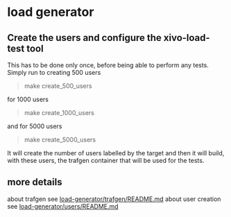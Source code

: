 # load generator
## Create the users and configure the xivo-load-test tool
This has to be done only once, before being able to perform any tests. 
Simply run to creating 500 users
> make create_500_users

for 1000 users
> make create_1000_users

and for 5000 users
> make create_5000_users

It will create the number of users labelled by the target and then it will build, with these users, 
the trafgen container that will be used for the tests. 

## more details
about trafgen see [load-generator/trafgen/README.md](load-generator/trafgen/README.md)
about user creation see [load-generator/users/README.md](load-generator/users/README.md)